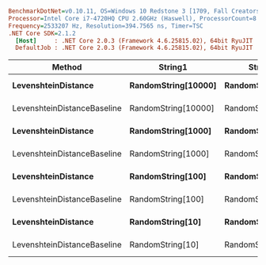 ``` ini

BenchmarkDotNet=v0.10.11, OS=Windows 10 Redstone 3 [1709, Fall Creators Update] (10.0.16299.192)
Processor=Intel Core i7-4720HQ CPU 2.60GHz (Haswell), ProcessorCount=8
Frequency=2533207 Hz, Resolution=394.7565 ns, Timer=TSC
.NET Core SDK=2.1.2
  [Host]     : .NET Core 2.0.3 (Framework 4.6.25815.02), 64bit RyuJIT
  DefaultJob : .NET Core 2.0.3 (Framework 4.6.25815.02), 64bit RyuJIT


```
|                      Method |             String1 |           String2 |          Mean |       Error |      StdDev | Scaled |      Gen 0 |    Gen 1 |    Gen 2 |   Allocated |
|---------------------------- |-------------------- |------------------ |--------------:|------------:|------------:|-------:|-----------:|---------:|---------:|------------:|
|         **LevenshteinDistance** | **RandomString[10000]** | **RandomString[100]** |  **8,261.118 us** |  **83.8376 us** |  **74.3198 us** |   **0.23** |   **992.1875** | **992.1875** | **992.1875** |  **3965.54 KB** |
| LevenshteinDistanceBaseline | RandomString[10000] | RandomString[100] | 35,506.764 us | 227.1435 us | 212.4702 us |   1.00 | 21062.5000 | 875.0000 | 812.5000 | 66465.62 KB |
|         **LevenshteinDistance** |  **RandomString[1000]** | **RandomString[100]** |    **866.979 us** |   **7.5294 us** |   **6.6746 us** |   **0.24** |   **124.0234** | **124.0234** | **124.0234** |   **397.18 KB** |
| LevenshteinDistanceBaseline |  RandomString[1000] | RandomString[100] |  3,585.358 us |  45.1899 us |  42.2706 us |   1.00 |  2035.1563 | 128.9063 | 125.0000 |  6647.18 KB |
|         **LevenshteinDistance** |   **RandomString[100]** | **RandomString[100]** |     **89.174 us** |   **1.0989 us** |   **1.0279 us** |   **0.24** |    **13.0615** |        **-** |        **-** |    **40.34 KB** |
| LevenshteinDistanceBaseline |   RandomString[100] | RandomString[100] |    364.125 us |   4.8533 us |   4.5398 us |   1.00 |   216.3086 |        - |        - |   665.34 KB |
|         **LevenshteinDistance** |    **RandomString[10]** | **RandomString[100]** |      **7.996 us** |   **0.0664 us** |   **0.0555 us** |   **0.23** |     **1.5106** |        **-** |        **-** |     **4.66 KB** |
| LevenshteinDistanceBaseline |    RandomString[10] | RandomString[100] |     35.245 us |   0.3588 us |   0.3356 us |   1.00 |    21.8506 |        - |        - |    67.16 KB |
